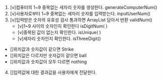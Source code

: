 1. [v]컴퓨터의 1~9 중복없는 세자리 숫자를 생성한다.  generateComputerNum()
2. [v]사용자로부터 1~9 중복없는 세자리 숫자를 입력받는다. inputUserNum()
3. [v]입력받은 숫자의 유효성 검사 통과하면 ArrayList 담아서 반환 validNum()
    - [v]1~9 사이의 숫자인지 확인한다 isDigitNum( )
    - [v]중복된 값이 없는지 확인한다. isUnique( )
    - [v]세자리 숫자인지 확인한다. isThreeDigit()
- []위치값과 숫자값이 같으면 Strike 
- []위치값은 다르지만 숫자값이 같으면 ball
- []위치값과 숫자값이 모두 다르면 nothing
4. []입력값에 대한 결과값을 사용자에게 전달한다.
